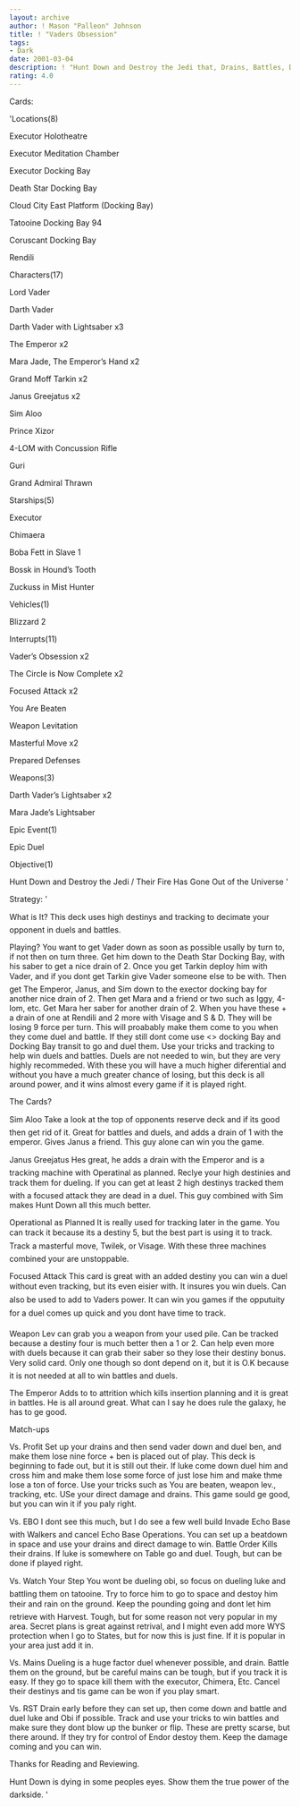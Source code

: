 ```yaml
---
layout: archive
author: ! Mason "Palleon" Johnson
title: ! "Vaders Obsession"
tags:
- Dark
date: 2001-03-04
description: ! "Hunt Down and Destroy the Jedi that, Drains, Battles, Duels, and Wins"
rating: 4.0
---
```

Cards: 

'Locations(8)

Executor Holotheatre 

Executor Meditation Chamber

Executor Docking Bay

Death Star Docking Bay

Cloud City East Platform (Docking Bay)

Tatooine Docking Bay 94

Coruscant Docking Bay

Rendili


Characters(17)

Lord Vader

Darth Vader

Darth Vader with Lightsaber x3

The Emperor x2

Mara Jade, The Emperor’s Hand x2

Grand Moff Tarkin x2

Janus Greejatus x2

Sim Aloo

Prince Xizor

4-LOM with Concussion Rifle

Guri

Grand Admiral Thrawn


Starships(5)

Executor

Chimaera

Boba Fett in Slave 1

Bossk in Hound’s Tooth

Zuckuss in Mist Hunter 


Vehicles(1)

Blizzard 2


Interrupts(11)

Vader’s Obsession x2

The Circle is Now Complete x2

Focused Attack x2

You Are Beaten

Weapon Levitation

Masterful Move x2

Prepared Defenses


Weapons(3)

Darth Vader’s Lightsaber x2

Mara Jade’s Lightsaber


Epic Event(1)

Epic Duel


Objective(1)

Hunt Down and Destroy the Jedi / Their Fire Has Gone Out of the Universe  '

Strategy: '

 What is It? This deck uses high destinys and tracking to decimate your opponent in duels and battles. 


Playing? You want to get Vader down as soon as possible usally by turn to, if not then on turn three. Get him down to the Death Star Docking Bay, with his saber to get a nice drain of 2. Once you get Tarkin deploy him with Vader, and if you dont get Tarkin give Vader someone else to be with. Then get The Emperor, Janus, and Sim down to the exector docking bay for another nice drain of 2. Then get Mara and a friend or two such as Iggy, 4-lom, etc. Get Mara her saber for another drain of 2. When you have these + a drain of one at Rendili and 2 more with Visage and S & D. They will be losing 9 force per turn. This will proabably make them come to you when they come duel and battle. If they still dont come use <> docking Bay and Docking Bay transit to go and duel them. Use your tricks and tracking to help win duels and battles. Duels are not needed to win, but they are very highly recommeded. With these you will have a much higher diferential and without you have a much greater chance of losing, but this deck is all around power, and it wins almost every game if it is played right. 


The Cards? 


Sim Aloo Take a look at the top of opponents reserve deck and if its good then get rid of it. Great for battles and duels, and adds a drain of 1 with the emperor. Gives Janus a friend. This guy alone can win you the game. 


Janus Greejatus Hes great, he adds a drain with the Emperor and is a tracking machine with Operatinal as planned. Reclye your high destinies and track them for dueling. If you can get at least 2 high destinys tracked them with a focused attack they are dead in a duel. This guy combined with Sim makes Hunt Down all this much better. 


Operational as Planned It is really used for tracking later in the game. You can track it because its a destiny 5, but the best part is using it to track. Track a masterful move, Twilek, or Visage. With these three machines combined your are unstoppable. 


Focused Attack This card is great with an added destiny you can win a duel without even tracking, but its even eisier with. It insures you win duels. Can also be used to add to Vaders power. It can win you games if the opputuity for a duel comes up quick and you dont have time to track. 


Weapon Lev can grab you a weapon from your used pile. Can be tracked because a destiny four is much better then a 1 or 2. Can help even more with duels because it can grab their saber so they lose their destiny bonus. Very solid card. Only one though so dont depend on it, but it is O.K because it is not needed at all to win battles and duels. 


The Emperor Adds to to attrition which kills insertion planning and it is great in battles. He is all around great. What can I say he does rule the galaxy, he has to ge good. 


Match-ups 


Vs. Profit Set up your drains and then send vader down and duel ben, and make them lose nine force + ben is placed out of play. This deck is beginning to fade out, but it is still out their. If luke come down duel him and cross him and make them lose some force of just lose him and make thme lose a ton of force. Use your tricks such as You are beaten, weapon lev., tracking, etc. USe your direct damage and drains. This game sould ge good, but you can win it if you paly right. 


Vs. EBO I dont see this much, but I do see a few well build Invade Echo Base with Walkers and cancel Echo Base Operations. You can set up a beatdown in space and use your drains and direct damage to win. Battle Order Kills their drains. If luke is somewhere on Table go and duel. Tough, but can be done if played right. 


Vs. Watch Your Step You wont be dueling obi, so focus on dueling luke and battling them on tatooine. Try to force him to go to space and destoy him their and rain on the ground. Keep the pounding going and dont let him retrieve with Harvest. Tough, but for some reason not very popular in my area. Secret plans is great against retrival, and I might even add more WYS protection when I go to States, but for now this is just fine. If it is popular in your area just add it in. 


Vs. Mains Dueling is a huge factor duel whenever possible, and drain. Battle them on the ground, but be careful mains can be tough, but if you track it is easy. If they go to space kill them with the executor, Chimera, Etc. Cancel their destinys and tis game can be won if you play smart. 


Vs. RST Drain early before they can set up, then come down and battle and duel luke and Obi if possible. Track and use your tricks to win battles and make sure they dont blow up the bunker or flip. These are pretty scarse, but there around. If they try for control of Endor destoy them. Keep the damage coming and you can win. 


Thanks for Reading and Reviewing. 


Hunt Down is dying in some peoples eyes. Show them the true power of the darkside.   '